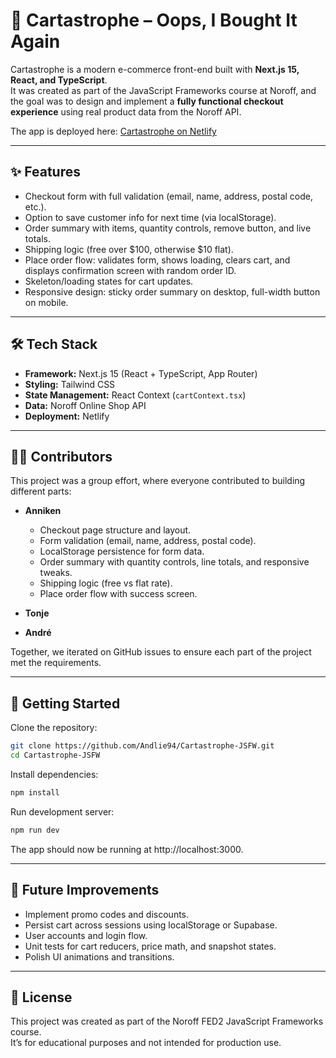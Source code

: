 # 🛒 Cartastrophe – Oops, I Bought It Again

Cartastrophe is a modern e-commerce front-end built with **Next.js 15, React, and TypeScript**.  
It was created as part of the JavaScript Frameworks course at Noroff, and the goal was to design and implement a **fully functional checkout experience** using real product data from the Noroff API.  

The app is deployed here: [Cartastrophe on Netlify](https://cartastrophe.netlify.app/)  

---

## ✨ Features  

- Checkout form with full validation (email, name, address, postal code, etc.).  
- Option to save customer info for next time (via localStorage).  
- Order summary with items, quantity controls, remove button, and live totals.  
- Shipping logic (free over $100, otherwise $10 flat).  
- Place order flow: validates form, shows loading, clears cart, and displays confirmation screen with random order ID.  
- Skeleton/loading states for cart updates.  
- Responsive design: sticky order summary on desktop, full-width button on mobile.  

---

## 🛠️ Tech Stack  

- **Framework:** Next.js 15 (React + TypeScript, App Router)  
- **Styling:** Tailwind CSS  
- **State Management:** React Context (`cartContext.tsx`)  
- **Data:** Noroff Online Shop API  
- **Deployment:** Netlify  

---

## 👩‍💻 Contributors  

This project was a group effort, where everyone contributed to building different parts:  

- **Anniken**  
  - Checkout page structure and layout.  
  - Form validation (email, name, address, postal code).  
  - LocalStorage persistence for form data.  
  - Order summary with quantity controls, line totals, and responsive tweaks.  
  - Shipping logic (free vs flat rate).  
  - Place order flow with success screen.   

- **Tonje**
   

- **André**
    

Together, we iterated on GitHub issues to ensure each part of the project met the requirements.  

---

## 🚀 Getting Started  

Clone the repository:  
```bash
git clone https://github.com/Andlie94/Cartastrophe-JSFW.git
cd Cartastrophe-JSFW
```

Install dependencies:
```bash
npm install
```

Run development server:
```bash
npm run dev
```
The app should now be running at http://localhost:3000.

---

## 🔮 Future Improvements
- Implement promo codes and discounts.  
- Persist cart across sessions using localStorage or Supabase.  
- User accounts and login flow.  
- Unit tests for cart reducers, price math, and snapshot states.  
- Polish UI animations and transitions.  

---

## 📄 License
This project was created as part of the Noroff FED2 JavaScript Frameworks course.  
It’s for educational purposes and not intended for production use.
